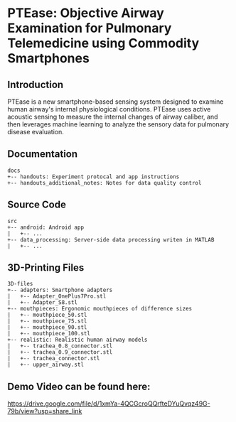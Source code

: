 # PTEase: Objective Airway Examination for Pulmonary Telemedicine using Commodity Smartphones
## Introduction
PTEase is a new smartphone-based sensing system designed to examine human airway's internal physiological conditions. PTEase uses active acoustic sensing to measure the internal changes of airway caliber, and then leverages machine learning to analyze the sensory data for pulmonary disease evaluation.
## Documentation
```
docs
+-- handouts: Experiment protocal and app instructions
+-- handouts_additional_notes: Notes for data quality control
```
## Source Code
```
src
+-- android: Android app
|   +-- ...
+-- data_processing: Server-side data processing writen in MATLAB
|   +-- ...
```
## 3D-Printing Files
```
3D-files
+-- adapters: Smartphone adapters
|   +-- Adapter_OnePlus7Pro.stl
|   +-- Adapter_S8.stl
+-- mouthpieces: Ergonomic mouthpieces of difference sizes
|   +-- mouthpiece_50.stl
|   +-- mouthpiece_75.stl
|   +-- mouthpiece_90.stl
|   +-- mouthpiece_100.stl
+-- realistic: Realistic human airway models
|   +-- trachea_0.8_connector.stl
|   +-- trachea_0.9_connector.stl
|   +-- trachea_connector.stl
|   +-- upper_airway.stl
```
## Demo Video can be found here:
https://drive.google.com/file/d/1xmYa-4QCGcroQQrfteDYuQvqz49G-79b/view?usp=share_link
